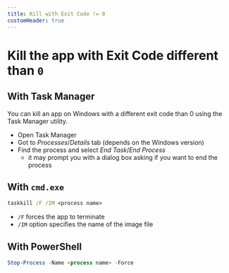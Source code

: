 ```yaml
---
title: Kill with Exit Code != 0
customHeader: true
---
```


# Kill the app with Exit Code different than `0`

## With Task Manager

You can kill an app on Windows with a different exit code than 0 using the Task Manager utility.

- Open Task Manager
- Got to _Processes_/_Details_ tab (depends on the Windows version)
- Find the process and select _End Task_/_End Process_
  - it may prompt you with a dialog box asking if you want to end the process

## With `cmd.exe`

```bat
taskkill /F /IM <process name>
```

- `/F` forces the app to terminate
- `/IM` option specifies the name of the image file

## With PowerShell

```powershell
Stop-Process -Name <process name> -Force
```
